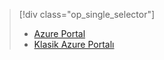 > [!div class="op_single_selector"]
> * [Azure Portal](../articles/storage/storage-e2e-troubleshooting.md)
> * [Klasik Azure Portalı](../articles/storage/storage-e2e-troubleshooting-classic-portal.md)
> 
> 



<!--HONumber=Jan17_HO3-->


